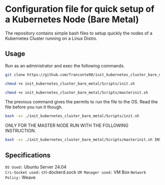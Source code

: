 # Configuration file for quick setup of a Kubernetes Node (Bare Metal)

The repository contains simple bash files to setup quickly the nodes of a Kubernetes Cluster running on a Linux Distro. 

## Usage

Run as an administrator and exec the following commands.

```bash
git clone https://github.com/franconte98/init_kubernetes_cluster_bare_metal.git
```

```bash
chmod +x init_kubernetes_cluster_bare_metal/Scripts/init.sh
```
```bash
chmod +x init_kubernetes_cluster_bare_metal/Scripts/masterinit.sh
```
The previous command gives the permits to run the file to the OS. Read the file before you run it though.

```bash
bash -xv ./init_kubernetes_cluster_bare_metal/Scripts/init.sh
```

ONLY FOR THE MASTER NODE RUN WITH THE FOLLOWING INSTRUCTION.

```bash
bash -xv ./init_kubernetes_cluster_bare_metal/Scripts/masterinit.sh INSERT_CONTROL_PLANE_IP INSERT_CIDR_PODS
```

## Specifications

` OS Used: ` Ubuntu Server 24.04  
` Cri-Socket used: ` cri-dockerd.sock
` VM Manager used: ` VM Box
` Network Policy: ` Weave

